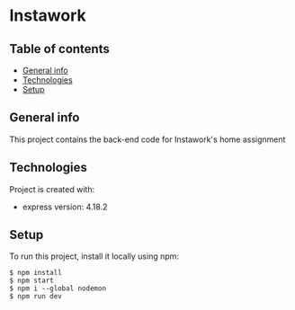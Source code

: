 # Instawork

## Table of contents

- [General info](#general-info)
- [Technologies](#technologies)
- [Setup](#setup)

## General info

This project contains the back-end code for Instawork's home assignment

## Technologies

Project is created with:
- express version: 4.18.2

## Setup

To run this project, install it locally using npm:

```
$ npm install
$ npm start
$ npm i --global nodemon
$ npm run dev
```
